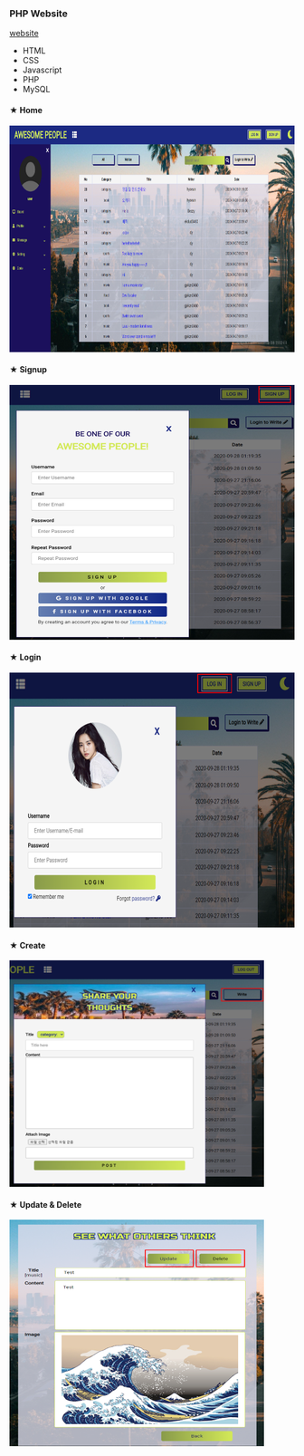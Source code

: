 ### PHP Website

[website](www.dayoung.42web.io)

* HTML
* CSS
* Javascript
* PHP
* MySQL

#### ★ Home
<img src="image/screenshot_home.png" width="750" height="400">

#### ★ Signup
<img src="image/screenshot_signup.png" width="550" height="450">

#### ★ Login
<img src="image/screenshot_login.png" width="650" height="450">

#### ★ Create
<img src="image/screenshot_create.png" width="450" height="400">

#### ★ Update & Delete
<img src="image/screenshot_update&delete.png" width="450" height="400">
